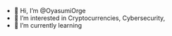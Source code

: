 - 👋 Hi, I’m @OyasumiOrge
- 👀 I’m interested in Cryptocurrencies, Cybersecurity, 
- 🌱 I’m currently learning 
